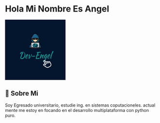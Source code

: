 
# Hola Mi Nombre Es Angel


![Screenshot of a comment on a GitHub issue showing an image, added in the Markdown, of an Octocat smiling and raising a tentacle.](iconDev.png)


## 🚀 Sobre Mi
Soy Egresado universitario, estudie ing. en sistemas coputacioneles.
actual mente me estoy en focando en el desarrollo multiplataforma con python puro.

